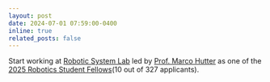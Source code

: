 ```yaml
---
layout: post
date: 2024-07-01 07:59:00-0400
inline: true
related_posts: false
---
```


Start working at [Robotic System Lab](https://rsl.ethz.ch/) led by [Prof. Marco Hutter](https://rsl.ethz.ch/the-lab/people/person-detail.MTIxOTEx.TGlzdC8yNDQxLC0xNDI1MTk1NzM1.html) as one of the [2025 Robotics Student Fellows](https://robotx.ethz.ch/education/robotics-student-fellowship/2025-robotics-student-fellows.html)(10 out of 327 applicants).

